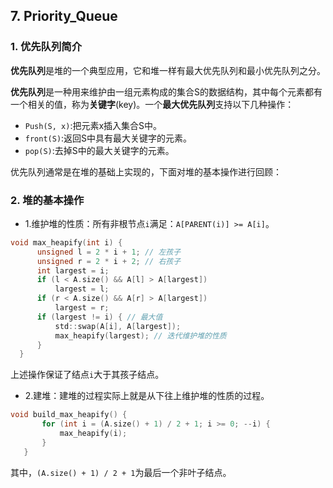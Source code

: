 ## 7. Priority_Queue

### 1. 优先队列简介

**优先队列**是堆的一个典型应用，它和堆一样有最大优先队列和最小优先队列之分。

**优先队列**是一种用来维护由一组元素构成的集合S的数据结构，其中每个元素都有一个相关的值，称为**关键字**(key)。一个**最大优先队列**支持以下几种操作：

 - `Push(S, x)`:把元素x插入集合S中。
 - `front(S)`:返回S中具有最大关键字的元素。
 - `pop(S)`:去掉S中的最大关键字的元素。
 
 优先队列通常是在堆的基础上实现的，下面对堆的基本操作进行回顾：
 
 ### 2. 堆的基本操作
 
  - 1.维护堆的性质：所有非根节点`i`满足：`A[PARENT(i)] >= A[i]`。
  
  ```c
  void max_heapify(int i) {
		unsigned l = 2 * i + 1; // 左孩子
		unsigned r = 2 * i + 2; // 右孩子
		int largest = i;
		if (l < A.size() && A[l] > A[largest])
			largest = l;
		if (r < A.size() && A[r] > A[largest])
			largest = r;
		if (largest != i) { // 最大值
			std::swap(A[i], A[largest]);
			max_heapify(largest); // 迭代维护堆的性质
		}
	}
  ```
  上述操作保证了结点`i`大于其孩子结点。

 - 2.建堆：建堆的过程实际上就是从下往上维护堆的性质的过程。
 
 ```c
void build_max_heapify() {
		for (int i = (A.size() + 1) / 2 + 1; i >= 0; --i) {
			max_heapify(i);
		}
	}
 ```
 其中，`(A.size() + 1) / 2 + 1`为最后一个非叶子结点。
 
 

